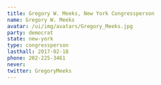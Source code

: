 ```yaml
---
title: Gregory W. Meeks, New York Congressperson
name: Gregory W. Meeks
avatar: /ui/img/avatars/Gregory_Meeks.jpg
party: democrat
state: new-york
type: congressperson
lasthall: 2017-02-18
phone: 202-225-3461
never: 
twitter: GregoryMeeks
---
```


